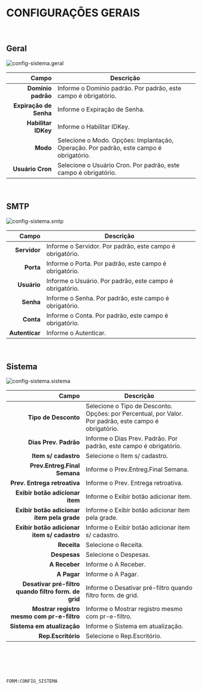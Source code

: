 # CONFIGURAÇÕES GERAIS
<br>

## Geral
![config-sistema.geral](https://raw.githubusercontent.com/netforcews/docs-siscom/master/geral/imagens/config-sistema.geral.png)

Campo | Descrição
--:|---
**Domínio padrão** | Informe o Domínio padrão. Por padrão, este campo é obrigatório.
**Expiração de Senha** | Informe o Expiração de Senha.
**Habilitar IDKey** | Informe o Habilitar IDKey.
**Modo** | Selecione o Modo. Opções: Implantação, Operação. Por padrão, este campo é obrigatório.
**Usuário Cron** | Selecione o Usuário Cron. Por padrão, este campo é obrigatório.
<br>

## SMTP
![config-sistema.smtp](https://raw.githubusercontent.com/netforcews/docs-siscom/master/geral/imagens/config-sistema.smtp.png)

Campo | Descrição
--:|---
**Servidor** | Informe o Servidor. Por padrão, este campo é obrigatório.
**Porta** | Informe o Porta. Por padrão, este campo é obrigatório.
**Usuário** | Informe o Usuário. Por padrão, este campo é obrigatório.
**Senha** | Informe o Senha. Por padrão, este campo é obrigatório.
**Conta** | Informe o Conta. Por padrão, este campo é obrigatório.
**Autenticar** | Informe o Autenticar.
<br>

## Sistema
![config-sistema.sistema](https://raw.githubusercontent.com/netforcews/docs-siscom/master/geral/imagens/config-sistema.sistema.png)

Campo | Descrição
--:|---
**Tipo de Desconto** | Selecione o Tipo de Desconto. Opções: por Percentual, por Valor. Por padrão, este campo é obrigatório.
**Dias Prev. Padrão** | Informe o Dias Prev. Padrão. Por padrão, este campo é obrigatório.
**Item s/ cadastro** | Selecione o Item s/ cadastro.
**Prev.Entreg.Final Semana** | Informe o Prev.Entreg.Final Semana.
**Prev. Entrega retroativa** | Informe o Prev. Entrega retroativa.
**Exibir botão adicionar item** | Informe o Exibir botão adicionar item.
**Exibir botão adicionar item pela grade** | Informe o Exibir botão adicionar item pela grade.
**Exibir botão adicionar item s/ cadastro** | Informe o Exibir botão adicionar item s/ cadastro.
**Receita** | Selecione o Receita.
**Despesas** | Selecione o Despesas.
**A Receber** | Informe o A Receber.
**A Pagar** | Informe o A Pagar.
**Desativar pré-filtro quando filtro form. de grid** | Informe o Desativar pré-filtro quando filtro form. de grid.
**Mostrar registro mesmo com pr-e-filtro** | Informe o Mostrar registro mesmo com pr-e-filtro.
**Sistema em atualização** | Informe o Sistema em atualização.
**Rep.Escritório** | Selecione o Rep.Escritório.
<br>
<br>
<br>
<br>

```FORM:CONFIG_SISTEMA```
